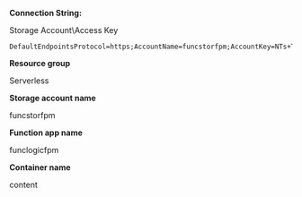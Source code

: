 **Connection String:**

Storage Account\Access Key

```
DefaultEndpointsProtocol=https;AccountName=funcstorfpm;AccountKey=NTs+Tob7IuYWFKGmbU93i7U/g+TcDsgPHuG/1MrWrGNaEC0Z2ea9Se8qI3F6Kmgy7D63Iz1dQ01vrsGpvvQeDQ==;EndpointSuffix=core.windows.net
```

**Resource group**

Serverless

**Storage account name**

funcstorfpm

**Function app name**

funclogicfpm

**Container name**

content
